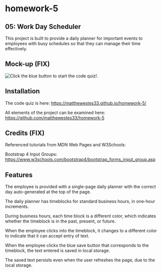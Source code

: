 # homework-5

## 05: Work Day Scheduler

This project is built to provide a daily planner for important events to employees with busy schedules so that they can manage their time effectively.

## Mock-up (FIX)

![Click the blue button to start the code quiz!.](./images/code-quiz.jpg)

## Installation

The code quiz is here: https://matthewestes33.github.io/homework-5/

All elements of the project can be examined here: https://github.com/matthewestes33/homework-5

## Credits (FIX)

Referenced tutorials from MDN Web Pages and W3Schools:

Bootstrap 4 Input Groups: https://www.w3schools.com/bootstrap4/bootstrap_forms_input_group.asp




## Features

The employee is provided with a single-page daily planner with the correct day auto-generated at the top of the page.

The daily planner has timeblocks for standard business hours, in one-hour increments. 

During business hours, each time block is a different color, which indicates whether the timeblock is in the past, present, or future.

When the employee clicks into the timeblock, it changes to a different color to indicate that it can accept entry of text.

When the employee clicks the blue save button that corresponds to the timeblock, the text entered is saved in local storage.

The saved text persists even when the user refreshes the page, due to the local storage.
